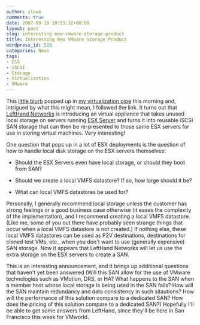 ```yaml
---
author: slowe
comments: true
date: 2007-09-10 10:53:32+00:00
layout: post
slug: interesting-new-vmware-storage-product
title: Interesting New VMware Storage Product
wordpress_id: 529
categories: News
tags:
- ESX
- iSCSI
- Storage
- Virtualization
- VMware
---
```


This [little blurb](http://lefthandnetworks.com/campaigns/vsa.php) popped up in [my virtualization pipe](http://pipes.yahoo.com/pipes/pipe.info?_id=MPM_9YC82xGHUHNFdbq02Q) this morning and, intrigued by what this might mean, I followed the link. It turns out that [LeftHand Networks](http://lefthandnetworks.com/) is introducing an virtual appliance that takes unused local storage on servers running [ESX Server](http://www.vmware.com/products/vi/esx/) and turns it into reusable iSCSI SAN storage that can then be re-presented to those same ESX servers for use in storing virtual machines. Very interesting!

One question that pops up in a lot of ESX deployments is the question of how to handle local disk storage on the ESX servers themselves:

* Should the ESX Servers even have local storage, or should they boot from SAN?

* Should we create a local VMFS datastore? If so, how large should it be?

* What can local VMFS datastores be used for?

Personally, I generally recommend local storage unless the customer has strong feelings or a good business case otherwise (it eases the complexity of the implementation), and I recommend creating a local VMFS datastore. (Like me, some of you out there have probably seen strange things that occur when a local VMFS datastore is not created.) If nothing else, these local VMFS datastores can be used as P2V destinations, destinations for cloned test VMs, etc., when you don't want to use (generally expensive) SAN storage. Now it appears that LeftHand Networks will let us use the extra storage on the ESX servers to create a SAN.

This is an interesting announcement, and it brings up additional questions that haven't yet been answered (Will this SAN allow for the use of VMware technologies such as VMotion, DRS, or HA? What happens to the SAN when a member host whose local storage is being used in the SAN fails? How will the SAN maintain redundancy and data consistency in such sitautions? How will the performance of this solution compare to a dedicated SAN? How does the pricing of this solution compare to a dedicated SAN?) Hopefully I'll be able to get some answers from LeftHand, since they'll be here in San Francisco this week for VMworld.
